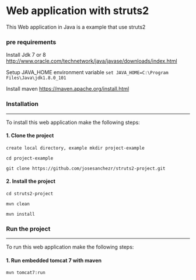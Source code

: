 # Web application with struts2

This Web application in Java is a example that use struts2

### pre requirements
Install Jdk 7 or 8
http://www.oracle.com/technetwork/java/javase/downloads/index.html

Setup JAVA_HOME environment variable
`set JAVA_HOME=C:\Program Files\Java\jdk1.8.0_101`

Install maven
https://maven.apache.org/install.html

### Installation
-------------------

To install this web application make the following steps:

#### 1. Clone the project
`create local directory, example mkdir project-example`

`cd project-example`

`git clone https://github.com/josesanchezr/struts2-project.git`

#### 2. Install the project
`cd struts2-project`

`mvn clean`

`mvn install`

### Run the project
-------------------

To run this web application make the following steps:

#### 1. Run embedded tomcat 7 with maven
`mvn tomcat7:run`